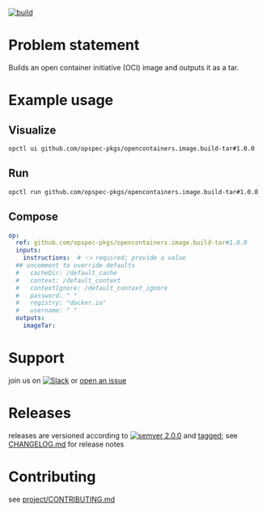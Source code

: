 [![build](https://github.com/opspec-pkgs/opencontainers.image.build-tar/actions/workflows/build.yml/badge.svg)](https://github.com/opspec-pkgs/opencontainers.image.build-tar/actions/workflows/build.yml)


# Problem statement

Builds an open container initiative (OCI) image and outputs it as a tar.

# Example usage

## Visualize

```shell
opctl ui github.com/opspec-pkgs/opencontainers.image.build-tar#1.0.0
```

## Run

```
opctl run github.com/opspec-pkgs/opencontainers.image.build-tar#1.0.0
```

## Compose

```yaml
op:
  ref: github.com/opspec-pkgs/opencontainers.image.build-tar#1.0.0
  inputs:
    instructions:  # 👈 required; provide a value
  ## uncomment to override defaults
  #   cacheDir: /default_cache
  #   context: /default_context
  #   contextIgnore: /default_context_ignore
  #   password: " "
  #   registry: "docker.io"
  #   username: " "
  outputs:
    imageTar:
```

# Support

join us on
[![Slack](https://img.shields.io/badge/slack-opctl-E01563.svg)](https://join.slack.com/t/opctl/shared_invite/zt-51zodvjn-Ul_UXfkhqYLWZPQTvNPp5w)
or
[open an issue](https://github.com/opspec-pkgs/opencontainers.image.build-tar/issues)

# Releases

releases are versioned according to
[![semver 2.0.0](https://img.shields.io/badge/semver-2.0.0-brightgreen.svg)](http://semver.org/spec/v2.0.0.html)
and [tagged](https://git-scm.com/book/en/v2/Git-Basics-Tagging); see
[CHANGELOG.md](CHANGELOG.md) for release notes

# Contributing

see
[project/CONTRIBUTING.md](https://github.com/opspec-pkgs/project/blob/main/CONTRIBUTING.md)
